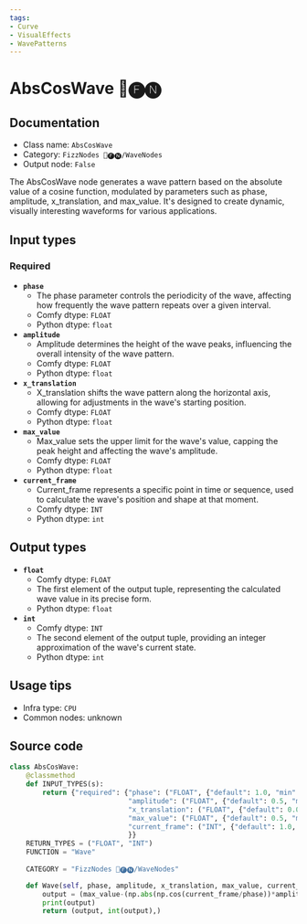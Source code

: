 ```yaml
---
tags:
- Curve
- VisualEffects
- WavePatterns
---
```


# AbsCosWave 📅🅕🅝
## Documentation
- Class name: `AbsCosWave`
- Category: `FizzNodes 📅🅕🅝/WaveNodes`
- Output node: `False`

The AbsCosWave node generates a wave pattern based on the absolute value of a cosine function, modulated by parameters such as phase, amplitude, x_translation, and max_value. It's designed to create dynamic, visually interesting waveforms for various applications.
## Input types
### Required
- **`phase`**
    - The phase parameter controls the periodicity of the wave, affecting how frequently the wave pattern repeats over a given interval.
    - Comfy dtype: `FLOAT`
    - Python dtype: `float`
- **`amplitude`**
    - Amplitude determines the height of the wave peaks, influencing the overall intensity of the wave pattern.
    - Comfy dtype: `FLOAT`
    - Python dtype: `float`
- **`x_translation`**
    - X_translation shifts the wave pattern along the horizontal axis, allowing for adjustments in the wave's starting position.
    - Comfy dtype: `FLOAT`
    - Python dtype: `float`
- **`max_value`**
    - Max_value sets the upper limit for the wave's value, capping the peak height and affecting the wave's amplitude.
    - Comfy dtype: `FLOAT`
    - Python dtype: `float`
- **`current_frame`**
    - Current_frame represents a specific point in time or sequence, used to calculate the wave's position and shape at that moment.
    - Comfy dtype: `INT`
    - Python dtype: `int`
## Output types
- **`float`**
    - Comfy dtype: `FLOAT`
    - The first element of the output tuple, representing the calculated wave value in its precise form.
    - Python dtype: `float`
- **`int`**
    - Comfy dtype: `INT`
    - The second element of the output tuple, providing an integer approximation of the wave's current state.
    - Python dtype: `int`
## Usage tips
- Infra type: `CPU`
- Common nodes: unknown


## Source code
```python
class AbsCosWave:
    @classmethod
    def INPUT_TYPES(s):
        return {"required": {"phase": ("FLOAT", {"default": 1.0, "min": 0.0, "max": 9999.0, "step": 1.0}),
                             "amplitude": ("FLOAT", {"default": 0.5, "min": 0.0, "max": 9999.0, "step": 0.1}),
                             "x_translation": ("FLOAT", {"default": 0.0, "min": 0.0, "max": 9999.0, "step": 1.0}),
                             "max_value": ("FLOAT", {"default": 0.5, "min": 0.0, "max": 9999.0, "step": 0.05}),
                             "current_frame": ("INT", {"default": 1.0, "min": 0.0, "max": 9999.0, "step": 1.0}),
                             }}
    RETURN_TYPES = ("FLOAT", "INT")
    FUNCTION = "Wave"
    
    CATEGORY = "FizzNodes 📅🅕🅝/WaveNodes"

    def Wave(self, phase, amplitude, x_translation, max_value, current_frame):
        output = (max_value-(np.abs(np.cos(current_frame/phase))*amplitude))
        print(output)
        return (output, int(output),)

```
